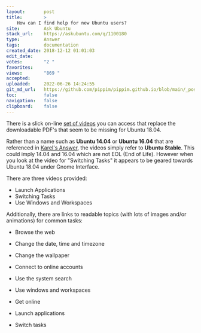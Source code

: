 ```yaml
---
layout:       post
title:        >
    How can I find help for new Ubuntu users?
site:         Ask Ubuntu
stack_url:    https://askubuntu.com/q/1100180
type:         Answer
tags:         documentation
created_date: 2018-12-12 01:01:03
edit_date:    
votes:        "2 "
favorites:    
views:        "869 "
accepted:     
uploaded:     2022-06-26 14:24:55
git_md_url:   https://github.com/pippim/pippim.github.io/blob/main/_posts/2018/2018-12-12-How-can-I-find-help-for-new-Ubuntu-users_.md
toc:          false
navigation:   false
clipboard:    false
---
```


There is a slick on-line [set of videos][1] you can access that replace the downloadable PDF's that seem to be missing for Ubuntu 18.04.

Rather than a name such as **Ubuntu 14.04** or **Ubuntu 16.04** that are referenced in [Karel's Answer][2], the videos simply refer to **Ubuntu Stable**. This could imply 14.04 and 16.04 which are not EOL (End of Life). However when you look at the video for "Switching Tasks" it appears to be geared towards Ubuntu 18.04 under Gnome Interface.

There are three videos provided:

- Launch Applications
- Switching Tasks
- Use Windows and Workspaces

Additionally, there are links to readable topics (with lots of images and/or animations) for common tasks:

- Browse the web
- Change the date, time and timezone
- Change the wallpaper
- Connect to online accounts
- Use the system search
- Use windows and workspaces
- Get online
- Launch applications
- Switch tasks


  [1]: https://help.ubuntu.com/stable/ubuntu-help/getting-started.html.en
  [2]: https://askubuntu.com/a/440783/307523
